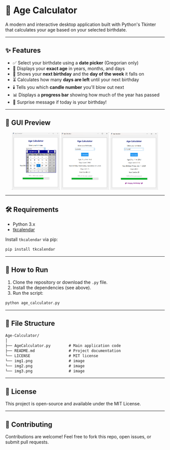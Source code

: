 
# 🎈 Age Calculator 

A modern and interactive desktop application built with Python's Tkinter that calculates your age based on your selected birthdate.

---

## ✨ Features

- ✅ Select your birthdate using a **date picker** (Gregorian only)
- 📆 Displays your **exact age** in years, months, and days
- 📅 Shows your **next birthday** and the **day of the week** it falls on
- ⏳ Calculates how many **days are left** until your next birthday
- 🕯️ Tells you which **candle number** you'll blow out next
- 📊 Displays a **progress bar** showing how much of the year has passed
- 🎉 Surprise message if today is your birthday!

---

## 📸 GUI Preview

<p align="center">
  <img src="img1.png" alt="Screenshot 1" width="30%"/>
  <img src="img2.png" alt="Screenshot 2" width="30%"/>
  <img src="img3.png" alt="Screenshot 3" width="30%"/>
</p>

---

## 🛠️ Requirements

- Python 3.x
- [tkcalendar](https://pypi.org/project/tkcalendar/)

Install `tkcalendar` via pip:

```bash
pip install tkcalendar
````

---

## 🚀 How to Run

1. Clone the repository or download the `.py` file.
2. Install the dependencies (see above).
3. Run the script:

```bash
python age_calculator.py
```

---

## 📂 File Structure

```
Age-Calculator/
│
├── AgeCalculator.py        # Main application code
├── README.md               # Project documentation
└── LICENSE                 # MIT license
└── img1.png                # image
└── img2.png                # image
└── img3.png                # image

```

---

## 📄 License

This project is open-source and available under the MIT License.

---

## 🤝 Contributing

Contributions are welcome! Feel free to fork this repo, open issues, or submit pull requests.





